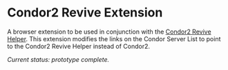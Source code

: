 # Condor2 Revive Extension
A browser extension to be used in conjunction with the [Condor2 Revive Helper](https://github.com/TheGreatCabbage/condor2-revive-helper). This extension modifies the links on the Condor Server List to point to the Condor2 Revive Helper instead of Condor2.

*Current status: prototype complete.*
